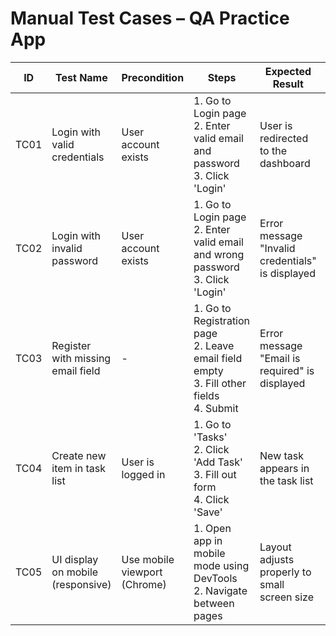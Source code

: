 # Manual Test Cases – QA Practice App

| ID    | Test Name                          | Precondition                | Steps                                                                                          | Expected Result                                   | Result | Notes        |
|-------|------------------------------------|-----------------------------|------------------------------------------------------------------------------------------------|--------------------------------------------------|--------|--------------|
| TC01  | Login with valid credentials       | User account exists         | 1. Go to Login page<br>2. Enter valid email and password<br>3. Click 'Login'                   | User is redirected to the dashboard               | Pass   |              |
| TC02  | Login with invalid password        | User account exists         | 1. Go to Login page<br>2. Enter valid email and wrong password<br>3. Click 'Login'             | Error message "Invalid credentials" is displayed | Pass   | Screenshot taken |
| TC03  | Register with missing email field  | -                           | 1. Go to Registration page<br>2. Leave email field empty<br>3. Fill other fields<br>4. Submit  | Error message "Email is required" is displayed   | Pass   |              |
| TC04  | Create new item in task list       | User is logged in           | 1. Go to 'Tasks'<br>2. Click 'Add Task'<br>3. Fill out form<br>4. Click 'Save'                 | New task appears in the task list                 | Pass   |              |
| TC05  | UI display on mobile (responsive)  | Use mobile viewport (Chrome) | 1. Open app in mobile mode using DevTools<br>2. Navigate between pages                         | Layout adjusts properly to small screen size      | Pass   | Tested on iPhone 12 view |
